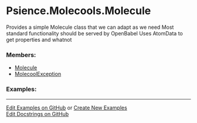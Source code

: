 # <a id="Psience.Molecools.Molecule">Psience.Molecools.Molecule</a>
    
Provides a simple Molecule class that we can adapt as we need
Most standard functionality should be served by OpenBabel
Uses AtomData to get properties and whatnot

### Members:

  - [Molecule](Molecule/Molecule.md)
  - [MolecoolException](Molecule/MolecoolException.md)

### Examples:



___

[Edit Examples on GitHub](https://github.com/McCoyGroup/References/edit/gh-pages/Documentation/examples/Psience/Molecools/Molecule.md) or 
[Create New Examples](https://github.com/McCoyGroup/References/new/gh-pages/?filename=Documentation/examples/Psience/Molecools/Molecule.md) <br/>
[Edit Docstrings on GitHub](https://github.com/McCoyGroup/Psience/edit/master/Molecools/Molecule/__init__.py?message=Update%20Docs)